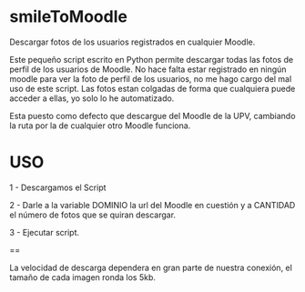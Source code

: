 smileToMoodle
=============

Descargar fotos de los usuarios registrados en cualquier Moodle.

Este pequeño script escrito en Python permite descargar todas las fotos de perfil de los usuarios de Moodle. No hace falta estar registrado en ningún moodle para ver la foto de perfil de los usuarios, no me hago cargo del mal uso de este script. Las fotos estan colgadas de forma que cualquiera puede acceder a ellas, yo solo lo he automatizado.

Esta puesto como defecto que descargue del Moodle de la UPV, cambiando la ruta por la de cualquier otro Moodle funciona.

  USO
========

1 - Descargamos el Script

2 - Darle a la variable DOMINIO la url del Moodle en cuestión y a CANTIDAD el número de fotos que se quiran descargar.

3 - Ejecutar script.

==

La velocidad de descarga dependera en gran parte de nuestra conexión, el tamaño de cada imagen ronda los 5kb.
